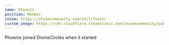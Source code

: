 ```yaml
---
name: Phoenix
position: Member
steam: https://steamcommunity.com/id/ltfoxes/
custom_image: https://cdn.cloudflare.steamstatic.com/steamcommunity/public/images/items/1172470/a0e4fe8bd7a244dd691763cd2dfe6fc0b9eeadde.gif
---
```

Phoenix joined DivineCircles when it started